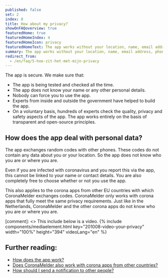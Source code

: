 ```yaml
---
published: false
set: 2
index: 8
title: How about my privacy?
showOnFAQoverview: true
featuredHome: true
featuredHomeIndex: 4
featuredHomeIcon: privacy
featuredHomeText: The app works without your location, name, email address, phone number, or other contact details.
summary: The app works without your location, name, email address, phone number, or other contact details.
redirect_from: 
  - /en/faq/5-hoe-zit-het-met-mijn-privacy
---
```

The app is secure. We make sure that:

- The app is being tested and checked all the time.
- The app does not know your name or any other personal details.
- Nobody can force you to use the app.
- Experts from inside and outside the government have helped to build the app.
- On a voluntary basis, hundreds of experts check the quality, privacy and safety aspects of the app. The app works entirely on the basis of transparent and open-source principles.

## How does the app deal with personal data?

The app exchanges random codes with other phones. These codes do not contain any data about you or your location. So the app does not know who you are or where you are.

Even if you are infected with coronavirus and you report this via the app, this cannot be linked to your name or contact details. You are also completely free to choose whether or not you use the app.

This also applies to the corona apps from other EU countries with which CoronaMelder exchanges codes. CoronaMelder only works with corona apps that fully meet the same privacy requirements. Just like in the Netherlands, CoronaMelder and the other corona apps do not know who you are or where you are.

[comment]: <> This include below is a video.
{% include components/mediaelement.html key="201008-video-your-privacy" width="100%" height="394"  videoLang="en" %}

## Further reading:
 
- <a href="/{{page.lang}}/faq/1-2-hoe-werkt-de-app" lang="en" hreflang="en">How does the app work?</a>
- <a href="/{{page.lang}}/faq/13-gebruik-app-uit-ander-land" lang="en" hreflang="en">Does CoronaMelder also work with corona apps from other countries?</a>
- <a href="/{{page.lang}}/faq/1-4-hoe-stuur-ik-een-melding" lang="en" hreflang="en">How should I send a notification to other people?</a>
